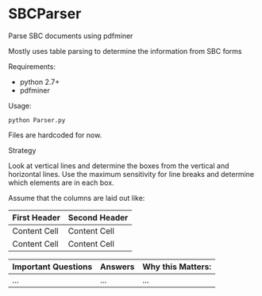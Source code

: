 SBCParser
=========

Parse SBC documents using pdfminer

Mostly uses table parsing to determine the information from SBC forms

Requirements:
* python 2.7+
* pdfminer

Usage:
````
python Parser.py
````
Files are hardcoded for now.

Strategy

Look at vertical lines and determine the boxes from the vertical and horizontal lines.
Use the maximum sensitivity for line breaks and determine which elements are in each box. 

Assume that the columns are laid out like:

| First Header  | Second Header |
| ------------- | ------------- |
| Content Cell  | Content Cell  |
| Content Cell  | Content Cell  |

| Important Questions | Answers | Why this Matters: |
| ------------------- | ------- | ------------------|
| ...                 | ...     | ...               |

